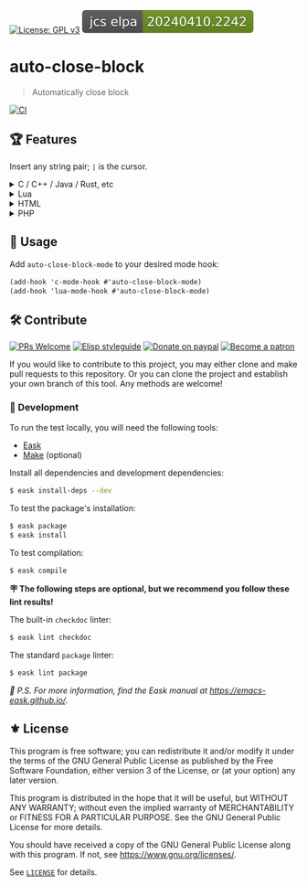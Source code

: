 [![License: GPL v3](https://img.shields.io/badge/License-GPL%20v3-blue.svg)](https://www.gnu.org/licenses/gpl-3.0)
[![JCS-ELPA](https://raw.githubusercontent.com/jcs-emacs/badges/master/elpa/v/auto-close-block.svg)](https://jcs-emacs.github.io/jcs-elpa/#/auto-close-block)

# auto-close-block
> Automatically close block

[![CI](https://github.com/emacs-vs/auto-close-block/actions/workflows/test.yml/badge.svg)](https://github.com/emacs-vs/auto-close-block/actions/workflows/test.yml)

## 🏆 Features

Insert any string pair; `|` is the cursor.

<details>
<summary>C / C++ / Java / Rust, etc</summary>

```
Insert /*

/*|*/
```

</details>

<details>
<summary>Lua</summary>

```
Insert --[[

--[[|]]
```

</details>

<details>
<summary>HTML</summary>

```
Insert <!--

<!-- | -->
```

</details>

<details>
<summary>PHP</summary>

```
Insert <?php

<?php |?>
```

</details>

## 🔧 Usage

Add `auto-close-block-mode` to your desired mode hook:

```elisp
(add-hook 'c-mode-hook #'auto-close-block-mode)
(add-hook 'lua-mode-hook #'auto-close-block-mode)
```

## 🛠️ Contribute

[![PRs Welcome](https://img.shields.io/badge/PRs-welcome-brightgreen.svg)](http://makeapullrequest.com)
[![Elisp styleguide](https://img.shields.io/badge/elisp-style%20guide-purple)](https://github.com/bbatsov/emacs-lisp-style-guide)
[![Donate on paypal](https://img.shields.io/badge/paypal-donate-1?logo=paypal&color=blue)](https://www.paypal.me/jcs090218)
[![Become a patron](https://img.shields.io/badge/patreon-become%20a%20patron-orange.svg?logo=patreon)](https://www.patreon.com/jcs090218)

If you would like to contribute to this project, you may either
clone and make pull requests to this repository. Or you can
clone the project and establish your own branch of this tool.
Any methods are welcome!

### 🔬 Development

To run the test locally, you will need the following tools:

- [Eask](https://emacs-eask.github.io/)
- [Make](https://www.gnu.org/software/make/) (optional)

Install all dependencies and development dependencies:

```sh
$ eask install-deps --dev
```

To test the package's installation:

```sh
$ eask package
$ eask install
```

To test compilation:

```sh
$ eask compile
```

**🪧 The following steps are optional, but we recommend you follow these lint results!**

The built-in `checkdoc` linter:

```sh
$ eask lint checkdoc
```

The standard `package` linter:

```sh
$ eask lint package
```

*📝 P.S. For more information, find the Eask manual at https://emacs-eask.github.io/.*

## ⚜️ License

This program is free software; you can redistribute it and/or modify
it under the terms of the GNU General Public License as published by
the Free Software Foundation, either version 3 of the License, or
(at your option) any later version.

This program is distributed in the hope that it will be useful,
but WITHOUT ANY WARRANTY; without even the implied warranty of
MERCHANTABILITY or FITNESS FOR A PARTICULAR PURPOSE.  See the
GNU General Public License for more details.

You should have received a copy of the GNU General Public License
along with this program.  If not, see <https://www.gnu.org/licenses/>.

See [`LICENSE`](./LICENSE) for details.
